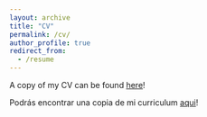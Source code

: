 ```yaml
---
layout: archive
title: "CV"
permalink: /cv/
author_profile: true
redirect_from:
  - /resume
---
```


A copy of my CV can be found [here](https://drive.google.com/file/d/1qowPJyefeoO-zZ63AS_lg-KuYz_7S-d5/view?usp=sharing)!

Podrás encontrar una copia de mi curriculum [aqui](https://drive.google.com/file/d/1C59VbX_JICOhF0NwfrmdhfMmfPYiyESZ/view?usp=sharing)!
